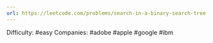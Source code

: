```yaml
---
url: https://leetcode.com/problems/search-in-a-binary-search-tree
---
```


Difficulty: #easy
Companies: #adobe #apple #google #ibm